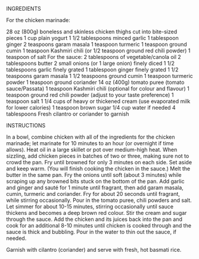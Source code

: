 INGREDIENTS

For the chicken marinade:

28 oz (800g) boneless and skinless chicken thighs cut into bite-sized pieces
1 cup plain yogurt
1 1/2 tablespoons minced garlic
1 tablespoon ginger
2 teaspoons garam masala
1 teaspoon turmeric
1 teaspoon ground cumin
1 teaspoon Kashmiri chili (or 1/2 teaspoon ground red chili powder)
1 teaspoon of salt
For the sauce:
2 tablespoons of vegetable/canola oil
2 tablespoons butter
2 small onions (or 1 large onion) finely diced
1 1/2 tablespoons garlic finely grated
1 tablespoon ginger finely grated
1 1/2 teaspoons garam masala
1 1/2 teaspoons ground cumin
1 teaspoon turmeric powder
1 teaspoon ground coriander
14 oz (400g) tomato puree (tomato sauce/Passata)
1 teaspoon Kashmiri chili (optional for colour and flavour)
1 teaspoon ground red chili powder (adjust to your taste preference)
1 teaspoon salt
1 1/4 cups of heavy or thickened cream (use evaporated milk for lower calories)
1 teaspoon brown sugar
1/4 cup water if needed
4 tablespoons Fresh cilantro or coriander to garnish

INSTRUCTIONS

In a bowl, combine chicken with all of the ingredients for the chicken marinade; let marinate for 10 minutes to an hour (or overnight if time allows).
Heat oil in a large skillet or pot over medium-high heat. When sizzling, add chicken pieces in batches of two or three, making sure not to crowd the pan. Fry until browned for only 3 minutes on each side. Set aside and keep warm. (You will finish cooking the chicken in the sauce.)
Melt the butter in the same pan. Fry the onions until soft (about 3 minutes) while scraping up any browned bits stuck on the bottom of the pan. 
Add garlic and ginger and sauté for 1 minute until fragrant, then add garam masala, cumin, turmeric and coriander. Fry for about 20 seconds until fragrant, while stirring occasionally.
Pour in the tomato puree, chili powders and salt. Let simmer for about 10-15 minutes, stirring occasionally until sauce thickens and becomes a deep brown red colour.
Stir the cream and sugar through the sauce. Add the chicken and its juices back into the pan and cook for an additional 8-10 minutes until chicken is cooked through and the sauce is thick and bubbling. Pour in the water to thin out the sauce, if needed.

Garnish with cilantro (coriander) and serve with fresh, hot basmati rice.
